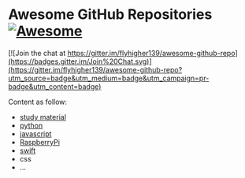 # Awesome GitHub Repositories [![Awesome](https://cdn.rawgit.com/sindresorhus/awesome/d7305f38d29fed78fa85652e3a63e154dd8e8829/media/badge.svg)](https://github.com/sindresorhus/awesome)


[![Join the chat at https://gitter.im/flyhigher139/awesome-github-repo](https://badges.gitter.im/Join%20Chat.svg)](https://gitter.im/flyhigher139/awesome-github-repo?utm_source=badge&utm_medium=badge&utm_campaign=pr-badge&utm_content=badge)

Content as follow:

- [study material](materials.md)
- [python](python.md)
- [javascript](javascript.md)
- [RaspberryPi](raspberrypi.md)
- [swift](swift.md)
- css
- ...


